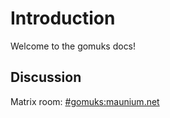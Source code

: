 # Introduction

Welcome to the gomuks docs!

## Discussion

Matrix room: [#gomuks:maunium.net](https://matrix.to/#/#gomuks:maunium.net)
